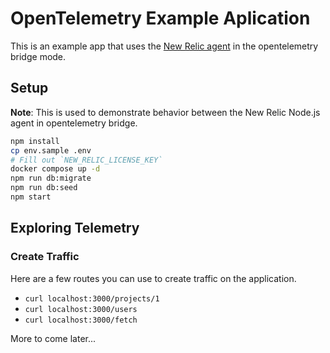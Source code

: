 # OpenTelemetry Example Aplication

This is an example app that uses the [New Relic agent](https://github.com/newrelic/node-newrelic) in the opentelemetry bridge mode.

## Setup

**Note**: This is used to demonstrate behavior between the New Relic Node.js agent in opentelemetry bridge.

```sh
npm install
cp env.sample .env
# Fill out `NEW_RELIC_LICENSE_KEY`
docker compose up -d
npm run db:migrate
npm run db:seed
npm start
```

## Exploring Telemetry

### Create Traffic

Here are a few routes you can use to create traffic on the application.

* `curl localhost:3000/projects/1`
* `curl localhost:3000/users`
* `curl localhost:3000/fetch`

More to come later...
